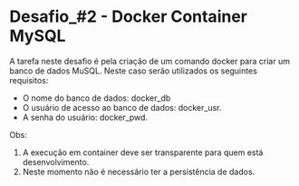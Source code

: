 # Desafio_#2 - Docker Container MySQL

A tarefa neste desafio é pela criação de um comando docker para criar um banco de dados MuSQL. Neste caso serão utilizados os seguintes requisitos:

- O nome do banco de dados: docker_db
- O usuário de acesso ao banco de dados: docker_usr.
- A senha do usuário: docker_pwd.

Obs:
1) A execução em container deve ser transparente para quem está desenvolvimento.
2) Neste momento não é necessário ter a persistência de dados.

